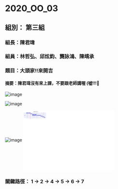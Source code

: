 # 2020_OO_03
## 組別： 第三組
### 組長：陳君瑋
### 組員：林哲弘、邱炫鈞、龔詠鴻、陳靖承
### 題目：大頭家!!來開吉

#### 摘要：陳君瑋沒有來上課，不要跟老師講喔 (噓!!!🤫

![image](S__60579845.jpg)


![image](Gantt.png=512x512)

![image](PERT.png=512x512)
 <img src="./Gantt.png" width = "300" height = "200" alt="图片名称" align=center />

### 關鍵路徑： 1 → 2 → 4 → 5 → 6 → 7
